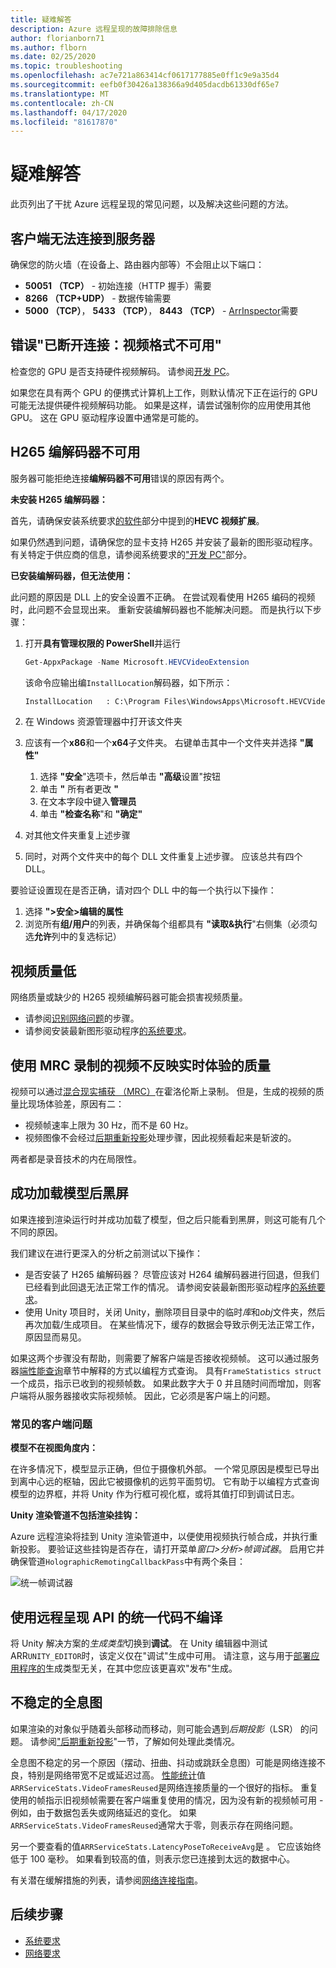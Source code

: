 ```yaml
---
title: 疑难解答
description: Azure 远程呈现的故障排除信息
author: florianborn71
ms.author: flborn
ms.date: 02/25/2020
ms.topic: troubleshooting
ms.openlocfilehash: ac7e721a863414cf0617177885e0ff1c9e9a35d4
ms.sourcegitcommit: eefb0f30426a138366a9d405dacdb61330df65e7
ms.translationtype: MT
ms.contentlocale: zh-CN
ms.lasthandoff: 04/17/2020
ms.locfileid: "81617870"
---
```

# <a name="troubleshoot"></a>疑难解答

此页列出了干扰 Azure 远程呈现的常见问题，以及解决这些问题的方法。

## <a name="client-cant-connect-to-server"></a>客户端无法连接到服务器

确保您的防火墙（在设备上、路由器内部等）不会阻止以下端口：

* **50051 （TCP）** - 初始连接（HTTP 握手）需要
* **8266 （TCP+UDP）** - 数据传输需要
* **5000 （TCP）**， **5433 （TCP）**， **8443 （TCP）** - [ArrInspector](tools/arr-inspector.md)需要

## <a name="error-disconnected-videoformatnotavailable"></a>错误"已断开连接：视频格式不可用"

检查您的 GPU 是否支持硬件视频解码。 请参阅[开发 PC](../overview/system-requirements.md#development-pc)。

如果您在具有两个 GPU 的便携式计算机上工作，则默认情况下正在运行的 GPU 可能无法提供硬件视频解码功能。 如果是这样，请尝试强制你的应用使用其他 GPU。 这在 GPU 驱动程序设置中通常是可能的。

## <a name="h265-codec-not-available"></a>H265 编解码器不可用

服务器可能拒绝连接**编解码器不可用**错误的原因有两个。

**未安装 H265 编解码器：**

首先，请确保安装系统要求[的软件](../overview/system-requirements.md#software)部分中提到的**HEVC 视频扩展**。

如果仍然遇到问题，请确保您的显卡支持 H265 并安装了最新的图形驱动程序。 有关特定于供应商的信息，请参阅系统要求的["开发 PC"](../overview/system-requirements.md#development-pc)部分。

**已安装编解码器，但无法使用：**

此问题的原因是 DLL 上的安全设置不正确。 在尝试观看使用 H265 编码的视频时，此问题不会显现出来。 重新安装编解码器也不能解决问题。 而是执行以下步骤：

1. 打开**具有管理权限的 PowerShell**并运行

    ```PowerShell
    Get-AppxPackage -Name Microsoft.HEVCVideoExtension
    ```
  
    该命令应输出编`InstallLocation`解码器，如下所示：
  
    ```cmd
    InstallLocation   : C:\Program Files\WindowsApps\Microsoft.HEVCVideoExtension_1.0.23254.0_x64__5wasdgertewe
    ```

1. 在 Windows 资源管理器中打开该文件夹
1. 应该有一个**x86**和一个**x64**子文件夹。 右键单击其中一个文件夹并选择 **"属性"**
    1. 选择 **"安全**"选项卡，然后单击 **"高级**设置"按钮
    1. 单击 **"** 所有者更改 **"**
    1. 在文本字段中键入**管理员**
    1. 单击 **"检查名称**"和 **"确定"**
1. 对其他文件夹重复上述步骤
1. 同时，对两个文件夹中的每个 DLL 文件重复上述步骤。 应该总共有四个 DLL。

要验证设置现在是否正确，请对四个 DLL 中的每一个执行以下操作：

1. 选择 **">安全>编辑的属性**
1. 浏览所有**组/用户**的列表，并确保每个组都具有 **"读取&执行**"右侧集（必须勾选**允许**列中的复选标记）

## <a name="low-video-quality"></a>视频质量低

网络质量或缺少的 H265 视频编解码器可能会损害视频质量。

* 请参阅[识别网络问题](#unstable-holograms)的步骤。
* 请参阅安装最新图形驱动程序[的系统要求](../overview/system-requirements.md#development-pc)。

## <a name="video-recorded-with-mrc-does-not-reflect-the-quality-of-the-live-experience"></a>使用 MRC 录制的视频不反映实时体验的质量

视频可以通过[混合现实捕获 （MRC）](https://docs.microsoft.com/windows/mixed-reality/mixed-reality-capture-for-developers)在霍洛伦斯上录制。 但是，生成的视频的质量比现场体验差，原因有二：
* 视频帧速率上限为 30 Hz，而不是 60 Hz。
* 视频图像不会经过[后期重新投影](../overview/features/late-stage-reprojection.md)处理步骤，因此视频看起来是斩波的。

两者都是录音技术的内在局限性。

## <a name="black-screen-after-successful-model-loading"></a>成功加载模型后黑屏

如果连接到渲染运行时并成功加载了模型，但之后只能看到黑屏，则这可能有几个不同的原因。

我们建议在进行更深入的分析之前测试以下操作：

* 是否安装了 H265 编解码器？ 尽管应该对 H264 编解码器进行回退，但我们已经看到此回退无法正常工作的情况。 请参阅安装最新图形驱动程序[的系统要求](../overview/system-requirements.md#development-pc)。
* 使用 Unity 项目时，关闭 Unity，删除项目目录中的临时*库*和*obj*文件夹，然后再次加载/生成项目。 在某些情况下，缓存的数据会导致示例无法正常工作，原因显而易见。

如果这两个步骤没有帮助，则需要了解客户端是否接收视频帧。 这可以通过服务器[端性能查询](../overview/features/performance-queries.md)章节中解释的方式以编程方式查询。 具有`FrameStatistics struct`一个成员，指示已收到的视频帧数。 如果此数字大于 0 并且随时间而增加，则客户端将从服务器接收实际视频帧。 因此，它必须是客户端上的问题。

### <a name="common-client-side-issues"></a>常见的客户端问题

**模型不在视图角度内：**

在许多情况下，模型显示正确，但位于摄像机外部。 一个常见原因是模型已导出到离中心远的枢轴，因此它被摄像机的远剪平面剪切。 它有助于以编程方式查询模型的边界框，并将 Unity 作为行框可视化框，或将其值打印到调试日志。

**Unity 渲染管道不包括渲染挂钩：**

Azure 远程渲染将挂到 Unity 渲染管道中，以便使用视频执行帧合成，并执行重新投影。 要验证这些挂钩是否存在，请打开菜单*窗口>分析>帧调试器*。 启用它并确保管道`HolographicRemotingCallbackPass`中有两个条目：

![统一帧调试器](./media/troubleshoot-unity-pipeline.png)

## <a name="unity-code-using-the-remote-rendering-api-doesnt-compile"></a>使用远程呈现 API 的统一代码不编译

将 Unity 解决方案的*生成类型*切换到**调试**。 在 Unity 编辑器中测试 ARR`UNITY_EDITOR`时，该定义仅在"调试"生成中可用。 请注意，这与用于[部署应用程序的](../quickstarts/deploy-to-hololens.md)生成类型无关，在其中您应该更喜欢"发布"生成。

## <a name="unstable-holograms"></a>不稳定的全息图

如果渲染的对象似乎随着头部移动而移动，则可能会遇到*后期投影*（LSR） 的问题。 请参阅["后期重新投影](../overview/features/late-stage-reprojection.md)"一节，了解如何处理此类情况。

全息图不稳定的另一个原因（摆动、扭曲、抖动或跳跃全息图）可能是网络连接不良，特别是网络带宽不足或延迟过高。 [性能统计](../overview/features/performance-queries.md)值`ARRServiceStats.VideoFramesReused`是网络连接质量的一个很好的指标。 重复使用的帧指示旧视频帧需要在客户端重复使用的情况，因为没有新的视频帧可用 - 例如，由于数据包丢失或网络延迟的变化。 如果`ARRServiceStats.VideoFramesReused`通常大于零，则表示存在网络问题。

另一个要查看的值`ARRServiceStats.LatencyPoseToReceiveAvg`是 。 它应该始终低于 100 毫秒。 如果看到较高的值，则表示您已连接到太远的数据中心。

有关潜在缓解措施的列表，请参阅[网络连接指南](../reference/network-requirements.md#guidelines-for-network-connectivity)。

## <a name="next-steps"></a>后续步骤

* [系统要求](../overview/system-requirements.md)
* [网络要求](../reference/network-requirements.md)
